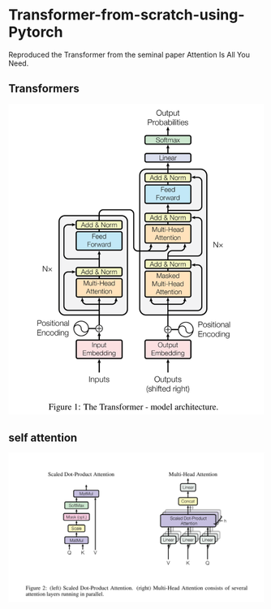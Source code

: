 # Transformer-from-scratch-using-Pytorch
Reproduced the Transformer from the seminal paper Attention Is All You Need. 

## Transformers

![Transformer](https://github.com/shawn-lab-ml/ml_from_scratch/blob/master/nlp/transformers/images/AIAN_transformers.png)

## self attention

![Self-Attention](https://github.com/shawn-lab-ml/ml_from_scratch/blob/master/nlp/transformers/images/AIAN_self_attention.png)

